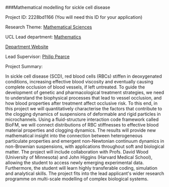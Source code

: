 ###Mathematical modelling for sickle cell disease

Project ID: 2228bd1166
(You will need this ID for your application)

Research Theme: [Mathematical Sciences](../themes/mathematical-sciences.md)

UCL Lead department: [Mathematics](../departments/mathematics.md)

[Department Website](https://www.ucl.ac.uk/maths)

Lead Supervisor: [Philip Pearce](https://iris.ucl.ac.uk/iris/browse/profile?upi=PPEAR12)

Project Summary:

In sickle cell disease (SCD), red blood cells (RBCs) stiffen in deoxygenated conditions, increasing effective blood viscosity and eventually causing complete occlusion of blood vessels, if left untreated. To guide the development of genetic and pharmacological treatment strategies, we need to understand the biophysical processes that lead to vessel occlusion, and how blood properties after treatment affect occlusive risk. To this end, in this project we will quantitatively characterise the factors that contribute to the clogging dynamics of suspensions of deformable and rigid particles in microchannels. Using a fluid-structure interaction code framework called BioFM, we will connect distributions of RBC stiffnesses to effective blood material properties and clogging dynamics. The results will provide new mathematical insight into the connection between heterogeneous particulate properties and emergent non-Newtonian continuum dynamics in non-Brownian suspensions, with applications throughout soft and biological matter. The project will include collaboration with Profs. David Wood (University of Minnesota) and John Higgins (Harvard Medical School), allowing the student to access newly emerging experimental data. Furthermore, the student will learn highly transferable coding, simulation and analytical skills. The project fits into the lead applicant's wider research programme on multi-scale modelling of complex biological systems.
